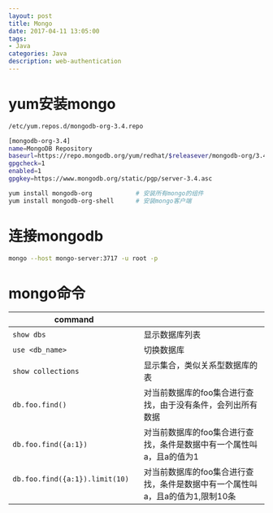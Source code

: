 ```yaml
---
layout: post
title: Mongo
date: 2017-04-11 13:05:00
tags:
- Java
categories: Java
description: web-authentication
---
```



# yum安装mongo
```bash
/etc/yum.repos.d/mongodb-org-3.4.repo
```

```bash
[mongodb-org-3.4]
name=MongoDB Repository
baseurl=https://repo.mongodb.org/yum/redhat/$releasever/mongodb-org/3.4/x86_64/
gpgcheck=1
enabled=1
gpgkey=https://www.mongodb.org/static/pgp/server-3.4.asc
```

```bash
yum install mongodb-org            # 安装所有mongo的组件
yum install mongodb-org-shell      # 安装mongo客户端
```

# 连接mongodb
```bash
mongo --host mongo-server:3717 -u root -p
```


# mongo命令
|                command                  |                                                                      |
| --------------------------------------- | -------------------------------------------------------------------- |
| `show dbs`                              | 显示数据库列表                                                          |
| `use <db_name>`                         | 切换数据库                                                             |
| `show collections`                      | 显示集合，类似关系型数据库的表                                             |
| `db.foo.find()`                         | 对当前数据库的foo集合进行查找，由于没有条件，会列出所有数据                    |
| `db.foo.find({a:1})`                    | 对当前数据库的foo集合进行查找，条件是数据中有一个属性叫a，且a的值为1            |
| `db.foo.find({a:1}).limit(10)`          | 对当前数据库的foo集合进行查找，条件是数据中有一个属性叫a，且a的值为1,限制10条     |

